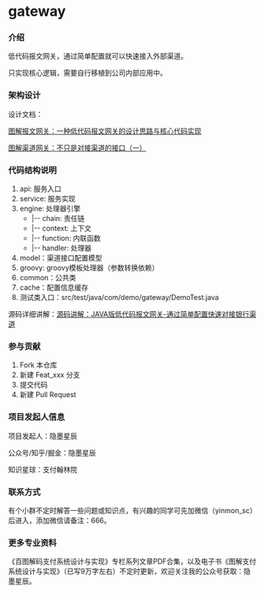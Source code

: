 # gateway

### 介绍

低代码报文网关，通过简单配置就可以快速接入外部渠道。

只实现核心逻辑，需要自行移植到公司内部应用中。

### 架构设计

设计文档：

[图解报文网关：一种低代码报文网关的设计思路与核心代码实现
](https://mp.weixin.qq.com/s?__biz=MzkwOTYyODA4Nw==&mid=2247484153&idx=1&sn=e0df54003e11b38e69475d3d835de72b)

[图解渠道网关：不只是对接渠道的接口（一）](https://mp.weixin.qq.com/s?__biz=MzkwOTYyODA4Nw==&mid=2247484042&idx=1&sn=7ea7b6e736881bb8e7b41fb84b761861)

### 代码结构说明

1. api: 服务入口
2. service: 服务实现
3. engine: 处理器引擎
   - |-- chain: 责任链
   - |-- context: 上下文
   - |-- function: 内联函数
   - |-- handler: 处理器
4. model：渠道接口配置模型
5. groovy: groovy模板处理器（参数转换依赖）
6. common：公共类
7. cache：配置信息缓存
8. 测试类入口：src/test/java/com/demo/gateway/DemoTest.java

源码详细讲解：[源码讲解：JAVA版低代码报文网关-通过简单配置快速对接银行渠道
](https://mp.weixin.qq.com/s?__biz=MzkwOTYyODA4Nw==&mid=2247484612&idx=1&sn=a15625c3c97a4f9b57cff9ba95c230ac)

### 参与贡献

1. Fork 本仓库
2. 新建 Feat_xxx 分支
3. 提交代码
4. 新建 Pull Request

### 项目发起人信息

项目发起人：隐墨星辰

公众号/知乎/掘金：隐墨星辰

知识星球：支付翰林院

### 联系方式
有个小群不定时解答一些问题或知识点，有兴趣的同学可先加微信（yinmon_sc）后进入，添加微信请备注：666。

### 更多专业资料
《百图解码支付系统设计与实现》专栏系列文章PDF合集，以及电子书《图解支付系统设计与实现》（已写9万字左右）不定时更新，欢迎关注我的公众号获取：隐墨星辰。
